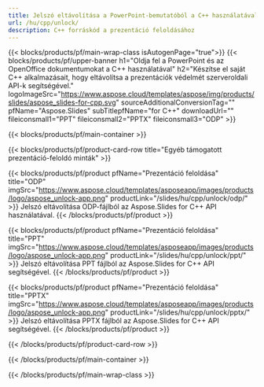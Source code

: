```yaml
---
title: Jelszó eltávolítása a PowerPoint-bemutatóból a C++ használatával
url: /hu/cpp/unlock/
description: C++ forráskód a prezentáció feloldásához
---
```


{{< blocks/products/pf/main-wrap-class isAutogenPage="true">}}
{{< blocks/products/pf/upper-banner h1="Oldja fel a PowerPoint és az OpenOffice dokumentumokat a C++ használatával" h2="Készítse el saját C++ alkalmazásait, hogy eltávolítsa a prezentációk védelmét szerveroldali API-k segítségével." logoImageSrc="https://www.aspose.cloud/templates/aspose/img/products/slides/aspose_slides-for-cpp.svg" sourceAdditionalConversionTag="" pfName="Aspose.Slides" subTitlepfName="for C++" downloadUrl="" fileiconsmall1="PPT" fileiconsmall2="PPTX" fileiconsmall3="ODP" >}}

{{< blocks/products/pf/main-container >}}

{{< blocks/products/pf/product-card-row title="Egyéb támogatott prezentáció-feloldó minták" >}}

{{< blocks/products/pf/product pfName="Prezentáció feloldása" title="ODP" imgSrc="https://www.aspose.cloud/templates/asposeapp/images/products/logo/aspose_unlock-app.png" productLink="/slides/hu/cpp/unlock/odp/" >}}
Jelszó eltávolítása ODP-fájlból az Aspose.Slides for C++ API használatával.
{{< /blocks/products/pf/product >}}

{{< blocks/products/pf/product pfName="Prezentáció feloldása" title="PPT" imgSrc="https://www.aspose.cloud/templates/asposeapp/images/products/logo/aspose_unlock-app.png" productLink="/slides/hu/cpp/unlock/ppt/" >}}
Jelszó eltávolítása PPT fájlból az Aspose.Slides for C++ API segítségével.
{{< /blocks/products/pf/product >}}

{{< blocks/products/pf/product pfName="Prezentáció feloldása" title="PPTX" imgSrc="https://www.aspose.cloud/templates/asposeapp/images/products/logo/aspose_unlock-app.png" productLink="/slides/hu/cpp/unlock/pptx/" >}}
Jelszó eltávolítása PPTX fájlból az Aspose.Slides for C++ API segítségével.
{{< /blocks/products/pf/product >}}



{{< /blocks/products/pf/product-card-row >}}

{{< /blocks/products/pf/main-container >}}
    
{{< /blocks/products/pf/main-wrap-class >}}